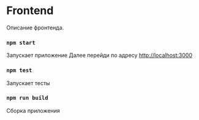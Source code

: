 # Frontend
Описание фронтенда.

### `npm start`

Запускает приложение
Далее перейди по адресу [http://localhost:3000](http://localhost:3000)

### `npm test`
Запускает тесты

### `npm run build`
Сборка приложения